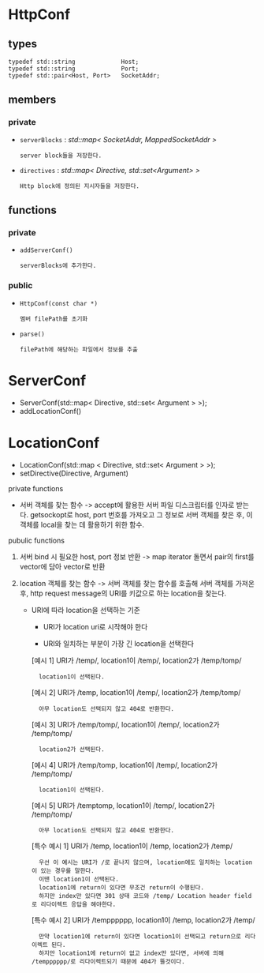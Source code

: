 # HttpConf
## types
```
typedef std::string	            Host;
typedef std::string	            Port;
typedef std::pair<Host, Port>	SocketAddr;
```

## members
### private
- `serverBlocks` : *std::map< SocketAddr, MappedSocketAddr >*
    ```
    server block들을 저장한다.
    ```
- `directives` : *std::map< Directive, std::set\<Argument> >*
    ```
    Http block에 정의된 지시자들을 저장한다.
    ```

## functions
### private

- `addServerConf()`

    ```
    serverBlocks에 추가한다. 
    ```

### public

- `HttpConf(const char *)`
    ```
    멤버 filePath를 초기화
    ```
- `parse()`
    ```
    filePath에 해당하는 파일에서 정보를 추출
    ```



# ServerConf
- ServerConf(std::map< Directive, std::set< Argument > >);
- addLocationConf()

# LocationConf
- LocationConf(std::map < Directive, std::set< Argument > >);
- setDirective(Directive, Argument)


private functions

- 서버 객체를 찾는 함수 -> accept에 활용한 서버 파일 디스크립터를 인자로 받는다. getsockopt로 host, port 번호를 가져오고 그 정보로 서버 객체를 찾은 후, 이 객체를 local을 찾는 데 활용하기 위한 함수.

pubulic functions

1. 서버 bind 시 필요한 host, port 정보 반환 -> map iterator 돌면서 pair의 first를 vector에 담아 vector로 반환

2. location 객체를 찾는 함수 -> 서버 객체를 찾는 함수를 호출해 서버 객체를 가져온 후, http request message의 URI를 키값으로 하는 location을 찾는다.

    - URI에 따라 location을 선택하는 기준

        - URI가 location uri로 시작해야 한다

        - URI와 일치하는 부분이 가장 긴 location을 선택한다

        [예시 1] URI가 /temp/, location1이 /temp/, location2가 /temp/tomp/

            location1이 선택된다.

        [예시 2] URI가 /temp, location1이 /temp/, location2가 /temp/tomp/

            아무 location도 선택되지 않고 404로 반환한다.

        [예시 3] URI가 /temp/tomp/, location1이 /temp/, location2가 /temp/tomp/

            location2가 선택된다.
        
        [예시 4] URI가 /temp/tomp, location1이 /temp/, location2가 /temp/tomp/

            location1이 선택된다.

        [예시 5] URI가 /temptomp, location1이 /temp/, location2가 /temp/tomp/

            아무 location도 선택되지 않고 404로 반환한다.

        [특수 예시 1] URI가 /temp, location1이 /temp, location2가 /temp/

            우선 이 예시는 URI가 /로 끝나지 않으며, location에도 일치하는 location이 있는 경우를 말한다.
            이땐 location1이 선택된다.
            location1에 return이 있다면 무조건 return이 수행된다.
            하지만 index만 있다면 301 상태 코드와 /temp/ Location header field로 리다이렉트 응답을 해야한다.

        [특수 예시 2] URI가 /tempppppp, location1이 /temp, location2가 /temp/

            만약 location1에 return이 있다면 location1이 선택되고 return으로 리다이렉트 된다.
            하지만 location1에 return이 없고 index만 있다면, 서버에 의해 /tempppppp/로 리다이렉트되기 때문에 404가 뜰것이다.
